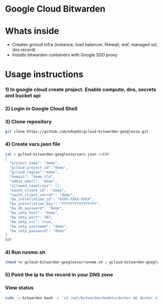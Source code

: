 # Google Cloud Bitwarden

# Whats inside

- Creates gcloud infra (instance, load balancer, firewall, waf, managed ssl, dns record)
- Installs bitwarden containers with Google SSO proxy

# Usage instructions

### 1) In google cloud create project. Enable compute, dns, secrets and bucket api

### 2) Login in Google Cloud Shell

### 3) Clone repository

```bash
git clone https://github.com/edup92/gcloud-bitwarden-googlesso.git
```

### 4) Create vars.json file
```bash
cat > gcloud-bitwarden-googlesso/vars.json <<EOF
{ 
  "project_name": "demo",
  "gcloud_project_id":"demo",
  "gcloud_region":"demo",
  "domain": "demo.tld",
  "admin_email": "demo",
  "allowed_countries": [],
  "oauth_client_id": "demo",
  "oauth_client_secret": "demo",
  "bw_installation_id": "XXXX-XXXX-XXXX",
  "bw_installation_key": "YYYYYYYYYYYYYYYY",
  "bw_db_password": "demo",
  "bw_smtp_host": "demo",
  "bw_smtp_port": 587,
  "bw_smtp_ssl": true,
  "bw_smtp_username": "demo",
  "bw_smtp_password": "demo"
}
EOF
```

### 4) Run runme.sh

```bash
chmod +x gcloud-bitwarden-googlesso/runnme.sh ; gcloud-bitwarden-googlesso/runnme.sh
```

### 5) Point the ip to the record in your DNS zone

### View status
```bash
sudo -u bitwarden bash -c 'cd /opt/bitwarden/bwdata/docker && docker compose ps'
```